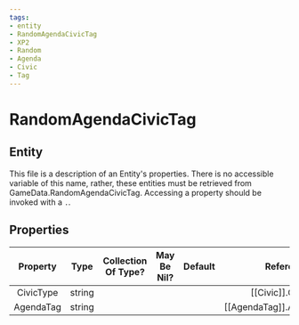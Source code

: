 ```yaml
---
tags:
- entity
- RandomAgendaCivicTag
- XP2
- Random
- Agenda
- Civic
- Tag
---
```

# RandomAgendaCivicTag
## Entity
This file is a description of an Entity's properties. There is no accessible variable of this name, rather, these entities must be retrieved from GameData.RandomAgendaCivicTag. Accessing a property should be invoked with a `.`.
## Properties
|	Property	|	Type	|	Collection Of Type?	|	May Be Nil?	|	Default	|	References	|	Key	|	Notes	|
|	:-:	|	:-:	|	:-:	|	:-:	|	:-:	|	:-:	|	:-:	|	-:	|
|	CivicType	|	string	|		|		|		|	[[Civic]].CivicType	|		|	|
|	AgendaTag	|	string	|		|		|		|	[[AgendaTag]].AgendaTagType	|		|	|
